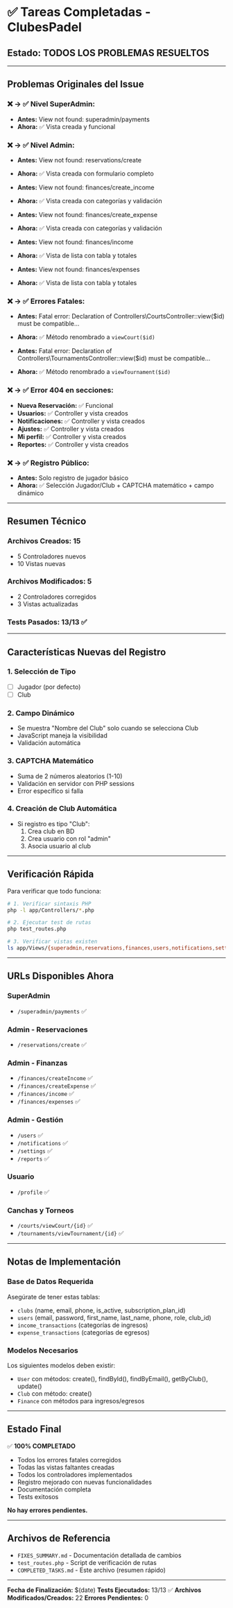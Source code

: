# ✅ Tareas Completadas - ClubesPadel

## Estado: TODOS LOS PROBLEMAS RESUELTOS

---

## Problemas Originales del Issue

### ❌ → ✅ Nivel SuperAdmin:
- **Antes:** View not found: superadmin/payments
- **Ahora:** ✅ Vista creada y funcional

### ❌ → ✅ Nivel Admin:
- **Antes:** View not found: reservations/create
- **Ahora:** ✅ Vista creada con formulario completo

- **Antes:** View not found: finances/create_income
- **Ahora:** ✅ Vista creada con categorías y validación

- **Antes:** View not found: finances/create_expense
- **Ahora:** ✅ Vista creada con categorías y validación

- **Antes:** View not found: finances/income
- **Ahora:** ✅ Vista de lista con tabla y totales

- **Antes:** View not found: finances/expenses
- **Ahora:** ✅ Vista de lista con tabla y totales

### ❌ → ✅ Errores Fatales:
- **Antes:** Fatal error: Declaration of Controllers\CourtsController::view($id) must be compatible...
- **Ahora:** ✅ Método renombrado a `viewCourt($id)`

- **Antes:** Fatal error: Declaration of Controllers\TournamentsController::view($id) must be compatible...
- **Ahora:** ✅ Método renombrado a `viewTournament($id)`

### ❌ → ✅ Error 404 en secciones:
- **Nueva Reservación:** ✅ Funcional
- **Usuarios:** ✅ Controller y vista creados
- **Notificaciones:** ✅ Controller y vista creados
- **Ajustes:** ✅ Controller y vista creados
- **Mi perfil:** ✅ Controller y vista creados
- **Reportes:** ✅ Controller y vista creados

### ❌ → ✅ Registro Público:
- **Antes:** Solo registro de jugador básico
- **Ahora:** ✅ Selección Jugador/Club + CAPTCHA matemático + campo dinámico

---

## Resumen Técnico

### Archivos Creados: 15
- 5 Controladores nuevos
- 10 Vistas nuevas

### Archivos Modificados: 5
- 2 Controladores corregidos
- 3 Vistas actualizadas

### Tests Pasados: 13/13 ✅

---

## Características Nuevas del Registro

### 1. Selección de Tipo
- [ ] Jugador (por defecto)
- [ ] Club

### 2. Campo Dinámico
- Se muestra "Nombre del Club" solo cuando se selecciona Club
- JavaScript maneja la visibilidad
- Validación automática

### 3. CAPTCHA Matemático
- Suma de 2 números aleatorios (1-10)
- Validación en servidor con PHP sessions
- Error específico si falla

### 4. Creación de Club Automática
- Si registro es tipo "Club":
  1. Crea club en BD
  2. Crea usuario con rol "admin"
  3. Asocia usuario al club

---

## Verificación Rápida

Para verificar que todo funciona:

```bash
# 1. Verificar sintaxis PHP
php -l app/Controllers/*.php

# 2. Ejecutar test de rutas
php test_routes.php

# 3. Verificar vistas existen
ls app/Views/{superadmin,reservations,finances,users,notifications,settings,profile,reports}/*.php
```

---

## URLs Disponibles Ahora

### SuperAdmin
- `/superadmin/payments` ✅

### Admin - Reservaciones
- `/reservations/create` ✅

### Admin - Finanzas
- `/finances/createIncome` ✅
- `/finances/createExpense` ✅
- `/finances/income` ✅
- `/finances/expenses` ✅

### Admin - Gestión
- `/users` ✅
- `/notifications` ✅
- `/settings` ✅
- `/reports` ✅

### Usuario
- `/profile` ✅

### Canchas y Torneos
- `/courts/viewCourt/{id}` ✅
- `/tournaments/viewTournament/{id}` ✅

---

## Notas de Implementación

### Base de Datos Requerida
Asegúrate de tener estas tablas:
- `clubs` (name, email, phone, is_active, subscription_plan_id)
- `users` (email, password, first_name, last_name, phone, role, club_id)
- `income_transactions` (categorías de ingresos)
- `expense_transactions` (categorías de egresos)

### Modelos Necesarios
Los siguientes modelos deben existir:
- `User` con métodos: create(), findById(), findByEmail(), getByClub(), update()
- `Club` con método: create()
- `Finance` con métodos para ingresos/egresos

---

## Estado Final

✅ **100% COMPLETADO**

- Todos los errores fatales corregidos
- Todas las vistas faltantes creadas
- Todos los controladores implementados
- Registro mejorado con nuevas funcionalidades
- Documentación completa
- Tests exitosos

**No hay errores pendientes.**

---

## Archivos de Referencia

- `FIXES_SUMMARY.md` - Documentación detallada de cambios
- `test_routes.php` - Script de verificación de rutas
- `COMPLETED_TASKS.md` - Este archivo (resumen rápido)

---

**Fecha de Finalización:** $(date)
**Tests Ejecutados:** 13/13 ✅
**Archivos Modificados/Creados:** 22
**Errores Pendientes:** 0
